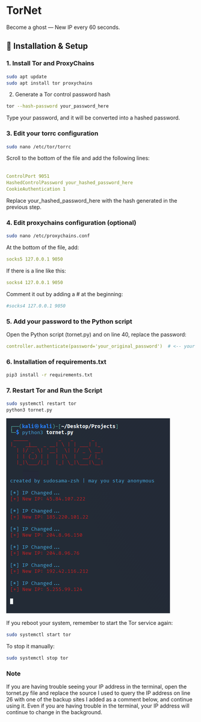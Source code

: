 # TorNet
Become a ghost — New IP every 60 seconds.

## 🔧 Installation & Setup

### 1. Install Tor and ProxyChains

```bash
sudo apt update
sudo apt install tor proxychains
```
2. Generate a Tor control password hash

```bash
tor --hash-password your_password_here
```
Type your password, and it will be converted into a hashed password.

### 3. Edit your torrc configuration
```bash
sudo nano /etc/tor/torrc
```
Scroll to the bottom of the file and add the following lines:
```yaml

ControlPort 9051
HashedControlPassword your_hashed_password_here
CookieAuthentication 1
```
Replace your_hashed_password_here with the hash generated in the previous step.

### 4. Edit proxychains configuration (optional)
```bash
sudo nano /etc/proxychains.conf
```
At the bottom of the file, add: 
```yaml
socks5 127.0.0.1 9050
```
If there is a line like this: 
```yaml
socks4 127.0.0.1 9050
```
Comment it out by adding a # at the beginning: 
```yaml
#socks4 127.0.0.1 9050
```
### 5. Add your password to the Python script
Open the Python script (tornet.py) and on line 40, replace the password:
```yaml
controller.authenticate(password='your_original_password')  # <-- your original (non-hashed) password
```
### 6. Installation of requirements.txt
```bash
pip3 install -r requirements.txt
```
### 7. Restart Tor and Run the Script
```bash
sudo systemctl restart tor
python3 tornet.py
```

![TorNet](tornet.png)

If you reboot your system, remember to start the Tor service again:
```bash
sudo systemctl start tor
```
To stop it manually: 
```bash
sudo systemctl stop tor
```

### Note
If you are having trouble seeing your IP address in the terminal, open the tornet.py file and replace the source I used to query the IP address on line 26 with one of the backup sites I added as a comment below, and continue using it. Even if you are having trouble in the terminal, your IP address will continue to change in the background.
